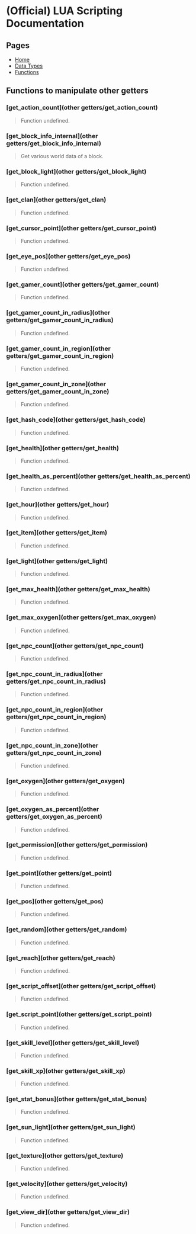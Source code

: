 
# (Official) LUA Scripting Documentation

## Pages

- [Home](../../index)
- [Data Types](../data-types)
- [Functions](../functions)

## Functions to manipulate other getters

### [get_action_count](other getters/get_action_count)

> Function undefined.

### [get_block_info_internal](other getters/get_block_info_internal)

> Get various world data of a block.

### [get_block_light](other getters/get_block_light)

> Function undefined.

### [get_clan](other getters/get_clan)

> Function undefined.

### [get_cursor_point](other getters/get_cursor_point)

> Function undefined.

### [get_eye_pos](other getters/get_eye_pos)

> Function undefined.

### [get_gamer_count](other getters/get_gamer_count)

> Function undefined.

### [get_gamer_count_in_radius](other getters/get_gamer_count_in_radius)

> Function undefined.

### [get_gamer_count_in_region](other getters/get_gamer_count_in_region)

> Function undefined.

### [get_gamer_count_in_zone](other getters/get_gamer_count_in_zone)

> Function undefined.

### [get_hash_code](other getters/get_hash_code)

> Function undefined.

### [get_health](other getters/get_health)

> Function undefined.

### [get_health_as_percent](other getters/get_health_as_percent)

> Function undefined.

### [get_hour](other getters/get_hour)

> Function undefined.

### [get_item](other getters/get_item)

> Function undefined.

### [get_light](other getters/get_light)

> Function undefined.

### [get_max_health](other getters/get_max_health)

> Function undefined.

### [get_max_oxygen](other getters/get_max_oxygen)

> Function undefined.

### [get_npc_count](other getters/get_npc_count)

> Function undefined.

### [get_npc_count_in_radius](other getters/get_npc_count_in_radius)

> Function undefined.

### [get_npc_count_in_region](other getters/get_npc_count_in_region)

> Function undefined.

### [get_npc_count_in_zone](other getters/get_npc_count_in_zone)

> Function undefined.

### [get_oxygen](other getters/get_oxygen)

> Function undefined.

### [get_oxygen_as_percent](other getters/get_oxygen_as_percent)

> Function undefined.

### [get_permission](other getters/get_permission)

> Function undefined.

### [get_point](other getters/get_point)

> Function undefined.

### [get_pos](other getters/get_pos)

> Function undefined.

### [get_random](other getters/get_random)

> Function undefined.

### [get_reach](other getters/get_reach)

> Function undefined.

### [get_script_offset](other getters/get_script_offset)

> Function undefined.

### [get_script_point](other getters/get_script_point)

> Function undefined.

### [get_skill_level](other getters/get_skill_level)

> Function undefined.

### [get_skill_xp](other getters/get_skill_xp)

> Function undefined.

### [get_stat_bonus](other getters/get_stat_bonus)

> Function undefined.

### [get_sun_light](other getters/get_sun_light)

> Function undefined.

### [get_texture](other getters/get_texture)

> Function undefined.

### [get_velocity](other getters/get_velocity)

> Function undefined.

### [get_view_dir](other getters/get_view_dir)

> Function undefined.

